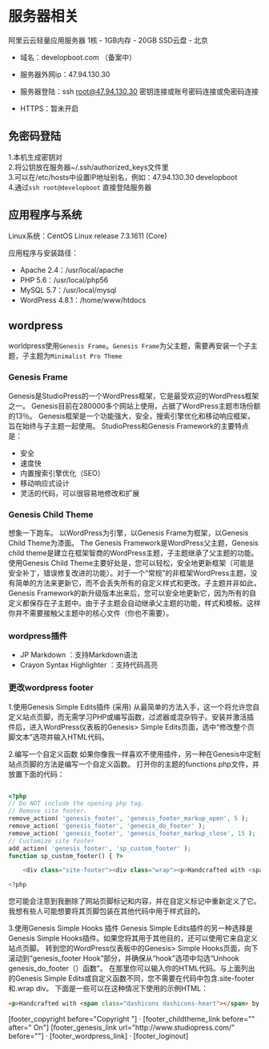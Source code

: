 # 服务器相关
阿里云云轻量应用服务器
1核 - 1GB内存 - 20GB SSD云盘 - 北京

- 域名：developboot.com （备案中）

- 服务器外网ip：47.94.130.30

- 服务器登陆：ssh root@47.94.130.30 密钥连接或账号密码连接或免密码连接

- HTTPS：暂未开启

## 免密码登陆
1.本机生成密钥对   
2.将公钥放在服务器~/.ssh/authorized_keys文件里     
3.可以在/etc/hosts中设置IP地址别名，例如：47.94.130.30 developboot    
4.通过`ssh root@developboot` 直接登陆服务器  

## 应用程序与系统

Linux系统：CentOS Linux release 7.3.1611 (Core)

应用程序与安装路径：
- Apache 2.4：/usr/local/apache
- PHP 5.6：/usr/local/php56
- MySQL 5.7：/usr/local/mysql
- WordPress 4.8.1：/home/www/htdocs

## wordpress
worldpress使用`Genesis Frame`。`Genesis Frame`为父主题，需要再安装一个子主题，子主题为`Minimalist Pro Theme`
### Genesis Frame
Genesis是StudioPress的一个WordPress框架，它是最受欢迎的WordPress框架之一。
Genesis目前在280000多个网站上使用，占据了WordPress主题市场份额的13％。 Genesis框架是一个功能强大，安全，搜索引擎优化和移动响应框架，旨在始终与子主题一起使用。
StudioPress和Genesis Framework的主要特点是：
- 安全
- 速度快
- 内置搜索引擎优化（SEO）
- 移动响应式设计
- 灵活的代码，可以很容易地修改和扩展

### Genesis Child Theme
想象一下跑车。 以WordPress为引擎，以Genesis Frame为框架，以Genesis Child Theme为漆面。
The Genesis Framework是WordPress父主题，Genesis child theme是建立在框架智商的WordPress主题，子主题继承了父主题的功能。使用Genesis Child Theme主要好处是，您可以轻松，安全地更新框架（可能是安全补丁，错误修复改进的功能）。对于一个“常规”的非框架WordPress主题，没有简单的方法来更新它，而不会丢失所有的自定义样式和更改。子主题并非如此，Genesis Framework的新升级版本出来后，您可以安全地更新它，因为所有的自定义都保存在子主题中。由于子主题会自动继承父主题的功能，样式和模板。这样你并不需要接触父主题中的核心文件（你也不需要）。

### wordpress插件
- JP Markdown ：支持Markdown语法
- Crayon Syntax Highlighter ：支持代码高亮

### 更改wordpress footer

1.使用Genesis Simple Edits插件 (采用)
从最简单的方法入手，这一个将允许您自定义站点页脚，而无需学习PHP或编写函数，过滤器或混杂钩子。安装并激活插件后，进入WordPress仪表板的Genesis> Simple Edits页面，选中“修改整个页脚文本”选项并输入HTML代码。

2.编写一个自定义函数
如果你像我一样喜欢不使用插件，另一种在Genesis中定制站点页脚的方法是编写一个自定义函数。
打开你的主题的functions.php文件，并放置下面的代码：
``` php

<?php
// Do NOT include the opening php tag.
// Remove site footer.
remove_action( 'genesis_footer', 'genesis_footer_markup_open', 5 );
remove_action( 'genesis_footer', 'genesis_do_footer' );
remove_action( 'genesis_footer', 'genesis_footer_markup_close', 15 );
// Customize site footer
add_action( 'genesis_footer', 'sp_custom_footer' );
function sp_custom_footer() { ?>

    <div class="site-footer"><div class="wrap"><p>Handcrafted with <span class="dashicons dashicons-heart"></span> by moi. Powered by the <a href="https://www.studiopress.com/">Genesis Framework</a>. <a href="http://briangardner.com/contact/">Get in Touch</a>.</p></div></div>

<?php

```

您可能会注意到我删除了网站页脚标记和内容，并在自定义标记中重新定义了它。我想有些人可能想要将其页脚包装在其他代码中用于样式目的。

3.使用Genesis Simple Hooks 插件
Genesis Simple Edits插件的另一种选择是Genesis Simple Hooks插件。如果您将其用于其他目的，还可以使用它来自定义站点页脚。
转到您的WordPress仪表板中的Genesis> Simple Hooks页面，向下滚动到“genesis_footer Hook”部分，并确保从“hook”选项中勾选“Unhook genesis_do_footer（）函数”。
在那里你可以输入你的HTML代码。与上面列出的Genesis Simple Edits或自定义函数不同，您不需要在代码中包含.site-footer和.wrap div。
下面是一些可以在这种情况下使用的示例HTML：
``` html
<p>Handcrafted with <span class="dashicons dashicons-heart"></span> by moi. Powered by the <a href="https://www.studiopress.com/">Genesis Framework</a>. <a href="http://briangardner.com/contact/">Get in Touch</a>.</p>
```

<p>[footer_copyright before="Copyright "] &middot; [footer_childtheme_link before="" after=" On"] [footer_genesis_link url="http://www.studiopress.com/" before=""] &middot; [footer_wordpress_link] &middot; [footer_loginout]</p>















